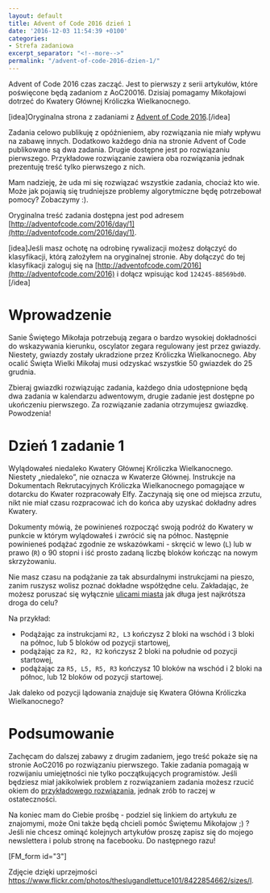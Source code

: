 ```yaml
---
layout: default
title: Advent of Code 2016 dzień 1
date: '2016-12-03 11:54:39 +0100'
categories:
- Strefa zadaniowa
excerpt_separator: "<!--more-->"
permalink: "/advent-of-code-2016-dzien-1/"
---
```

Advent of Code 2016 czas zacząć. Jest to pierwszy z serii artykułów, które poświęcone będą zadaniom z AoC20016. Dzisiaj pomagamy Mikołajowi dotrzeć do Kwatery Głównej Króliczka Wielkanocnego.

[idea]Oryginalna strona z zadaniami z [Advent of Code 2016](http://adventofcode.com/2016).[/idea]

Zadania celowo publikuję z opóźnieniem, aby rozwiązania nie miały wpływu na zabawę innych. Dodatkowo każdego dnia na stronie Advent of Code publikowane są dwa zadania. Drugie dostępne jest po rozwiązaniu pierwszego. Przykładowe rozwiązanie zawiera oba rozwiązania jednak prezentuję treść tylko pierwszego z nich.

Mam nadzieję, że uda mi się rozwiązać wszystkie zadania, chociaż kto wie. Może jak pojawią się trudniejsze problemy algorytmiczne będę potrzebował pomocy? Zobaczymy :).

Oryginalna treść zadania dostępna jest pod adresem [http://adventofcode.com/2016/day/1](http://adventofcode.com/2016/day/1).

[idea]Jeśli masz ochotę na odrobinę rywalizacji możesz dołączyć do klasyfikacji, którą założyłem na oryginalnej stronie. Aby dołączyć do tej klasyfikacji zaloguj się na [http://adventofcode.com/2016](http://adventofcode.com/2016) i dołącz wpisując kod `124245-88569bd0`.[/idea]

# Wprowadzenie
  
Sanie Świętego Mikołaja potrzebują zegara o bardzo wysokiej dokładności do wskazywania kierunku, oscylator zegara regulowany jest przez gwiazdy. Niestety, gwiazdy zostały ukradzione przez Króliczka Wielkanocnego. Aby ocalić Święta Wielki Mikołaj musi odzyskać wszystkie 50 gwiazdek do 25 grudnia.

Zbieraj gwiazdki rozwiązując zadania, każdego dnia udostępnione będą dwa zadania w kalendarzu adwentowym, drugie zadanie jest dostępne po ukończeniu pierwszego. Za rozwiązanie zadania otrzymujesz gwiazdkę. Powodzenia!

# Dzień 1 zadanie 1
  
Wylądowałeś niedaleko Kwatery Głównej Króliczka Wielkanocnego. Niestety „niedaleko”, nie oznacza w Kwaterze Głównej. Instrukcje na Dokumentach Rekrutacyjnych Króliczka Wielkanocnego pomagające w dotarcku do Kwater rozpracowały Elfy. Zaczynają się one od miejsca zrzutu, nikt nie miał czasu rozpracować ich do końca aby uzyskać dokładny adres Kwatery.

Dokumenty mówią, że powinieneś rozpocząć swoją podróż do Kwatery w punkcie w którym wylądowałeś i zwrócić się na północ. Następnie powinieneś podążać zgodnie ze wskazówkami - skręcić w lewo (`L`) lub w prawo (`R`) o 90 stopni i iść prosto zadaną liczbę bloków kończąc na nowym skrzyżowaniu.

Nie masz czasu na podążanie za tak absurdalnymi instrukcjami na pieszo, zanim ruszysz wolisz poznać dokładne współżędne celu. Zakładając, że możesz poruszać się wyłącznie [ulicami miasta](https://en.wikipedia.org/wiki/Taxicab_geometry) jak długa jest najkrótsza droga do celu?

Na przykład:

- Podążając za instrukcjami `R2, L3` kończysz 2 bloki na wschód i 3 bloki na północ, lub 5 bloków od pozycji startowej,
- podążając za `R2, R2, R2` kończysz 2 bloki na południe od pozycji startowej,
- podążając za `R5, L5, R5, R3` kończysz 10 bloków na wschód i 2 bloki na północ, lub 12 bloków od pozycji startowej.
  
  
Jak daleko od pozycji lądowania znajduje się Kwatera Główna Króliczka Wielkanocnego?
# Podsumowanie
  
Zachęcam do dalszej zabawy z drugim zadaniem, jego treść pokaże się na stronie AoC2016 po rozwiązaniu pierwszego. Takie zadania pomagają w rozwijaniu umiejętności nie tylko początkujących programistów. Jeśli będziesz miał jakikolwiek problem z rozwiązaniem zadania możesz rzucić okiem do [przykładowego rozwiązania](https://github.com/SamouczekProgramisty/StrefaZadaniowaSamouka/tree/master/05_aoc_2016/src/main/java/pl/samouczekprogramisty/szs/aoc2016/day01), jednak zrób to raczej w ostateczności.

Na koniec mam do Ciebie prośbę - podziel się linkiem do artykułu ze znajomymi, może Oni także będą chcieli pomóc Świętemu Mikołajow ;) ? Jeśli nie chcesz ominąć kolejnych artykułów proszę zapisz się do mojego newslettera i polub stronę na facebooku. Do następnego razu!

[FM\_form id="3"]

Zdjęcie dzięki uprzejmości https://www.flickr.com/photos/theslugandlettuce101/8422854662/sizes/l.

